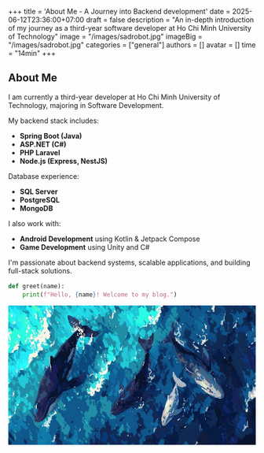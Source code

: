 +++
title = 'About Me - A Journey into Backend development'
date = 2025-06-12T23:36:00+07:00
draft = false
description = "An in-depth introduction of my journey as a third-year software developer at Ho Chi Minh University of Technology"
image = "/images/sadrobot.jpg"
imageBig = "/images/sadrobot.jpg"
categories = ["general"]
authors = []
avatar = []
time = "14min"
+++

## About Me

I am currently a third-year developer at Ho Chi Minh University of Technology, majoring in Software Development.

My backend stack includes:
- **Spring Boot (Java)**
- **ASP.NET (C#)**
- **PHP Laravel**
- **Node.js (Express, NestJS)**

Database experience:
- **SQL Server**
- **PostgreSQL**
- **MongoDB**

I also work with:
- **Android Development** using Kotlin & Jetpack Compose
- **Game Development** using Unity and C#

I'm passionate about backend systems, scalable applications, and building full-stack solutions.

```python
def greet(name):
    print(f"Hello, {name}! Welcome to my blog.")
```
![title](/images/whale.jpg)
